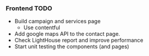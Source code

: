 ### Frontend TODO

- Build campaign and services page
   - Use contentful
- Add google maps API to the contact page.
- Check LightHouse report and improve performance
- Start unit testing the components (and pages)
